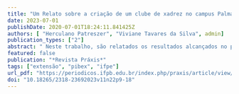 ```yaml
---
title: "Um Relato sobre a criação de um clube de xadrez no campus Palmares do IFPE"
date: 2023-07-01
publishDate: 2020-07-01T18:24:11.841425Z
authors: [ "Herculano Patreszer", "Viviane Tavares da Silva", admin]
publication_types: ["2"]
abstract: " Neste trabalho, são relatados os resultados alcançados no projeto de extensão denominado “Clube de Xadrez do campus Palmares”. O objetivo do projeto foi realizar ações que pudessem incentivar a prática de xadrez na comunidade interna e externa do campus. As ações realizadas foram: ensino de xadrez no campus e na Escola Municipal Professor Lauro Ferreira Chaves, fabricação de peças de baixo custo e organização e participação de torneios de xadrez. Como resultado, foi visto o crescimento do número de praticantes de xadrez na cidade, em grande maioria oriundos do ensino na escola municipal. Os extensionistas também desenvolveram quatro jogos de xadrez e um relógio de baixo custo e organizaram três torneios de xadrez no campus Palmares."
featured: false 
publication: "*Revista Práxis*"
tags: ["extensão", "pibex", "ifpe"]
url_pdf: "https://periodicos.ifpb.edu.br/index.php/praxis/article/view/6917"
doi: "10.18265/2318-23692023v11n22p9-18"
---
```



